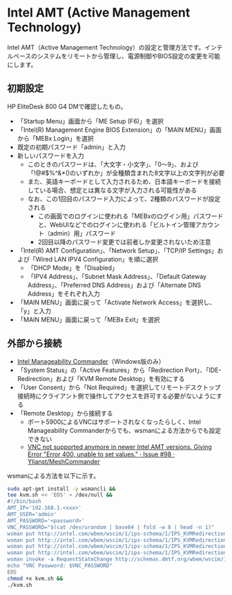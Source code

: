 # Intel AMT (Active Management Technology)

Intel AMT（Active Management Technology）の設定と管理方法です。インテルベースのシステムをリモートから管理し、電源制御やBIOS設定の変更を可能にします。

## 初期設定
HP EliteDesk 800 G4 DMで確認したもの。
- 「Startup Menu」画面から「ME Setup (F6)」を選択
- 「Intel(R) Management Engine BIOS Extension」の「MAIN MENU」画面から「MEBx Login」を選択
- 既定の初期パスワード「admin」と入力
- 新しいパスワードを入力
  - このときのパスワードは、「大文字・小文字」、「0～9」、および「!@#$%^&*()のいずれか」が全種類含まれた8文字以上の文字列が必要
  - また、英語キーボードとして入力されるため、日本語キーボードを接続している場合、想定とは異なる文字が入力される可能性がある
  - なお、この1回目のパスワード入力によって、2種類のパスワードが設定される
    - この画面でのログインに使われる「MEBxのログイン用」パスワードと、WebUIなどでのログインに使われる「ビルトイン管理アカウント（admin）用」パスワード
    - 2回目以降のパスワード変更では前者しか変更されないため注意
- 「Intel(R) AMT Configuration」、「Network Setup」、「TCP/IP Settings」および「Wired LAN IPV4 Configuration」を順に選択
  - 「DHCP Mode」を「Disabled」
  - 「IPV4 Address」、「Subnet Mask Address」、「Default Gateway Address」、「Preferred DNS Address」および「Alternate DNS Address」をそれぞれ入力
- 「MAIN MENU」画面に戻って「Activate Network Access」を選択し、「y」と入力
- 「MAIN MENU」画面に戻って「MEBx Exit」を選択

## 外部から接続
- [Intel Manageability Commander](https://www.intel.co.jp/content/www/jp/ja/download/18796/intel-manageability-commander.html)（Windows版のみ）
- 「System Status」の「Active Features」から「Redirection Port」、「IDE-Redirection」および「KVM Remote Desktop」を有効にする
- 「User Consent」から「Not Required」を選択してリモートデスクトップ接続時にクライアント側で操作してアクセスを許可する必要がないようにする
- 「Remote Desktop」から接続する
  - ポート5900によるVNCはサポートされなくなったらしく、Intel Manageability Commanderからでも、wsmanによる方法からでも設定できない
  - [VNC not supported anymore in newer Intel AMT versions. Giving Error "Error 400, unable to set values." · Issue #98 · Ylianst/MeshCommander](https://github.com/Ylianst/MeshCommander/issues/98)

wsmanによる方法を以下に示す。
```bash
sudo apt-get install -y wsmancli &&
tee kvm.sh << 'EOS' > /dev/null &&
#!/bin/bash
AMT_IP='192.168.1.<xxx>'
AMT_USER='admin'
AMT_PASSWORD='<password>'
VNC_PASSWORD="$(cat /dev/urandom | base64 | fold -w 8 | head -n 1)"
wsman put http://intel.com/wbem/wscim/1/ips-schema/1/IPS_KVMRedirectionSettingData -h "${AMT_IP}" -P 16992 -u "${AMT_USER}" -p "${AMT_PASSWORD}" -k RFBPassword="${VNC_PASSWORD}"
wsman put http://intel.com/wbem/wscim/1/ips-schema/1/IPS_KVMRedirectionSettingData -h "${AMT_IP}" -P 16992 -u "${AMT_USER}" -p "${AMT_PASSWORD}" -k Is5900PortEnabled=true
wsman put http://intel.com/wbem/wscim/1/ips-schema/1/IPS_KVMRedirectionSettingData -h "${AMT_IP}" -P 16992 -u "${AMT_USER}" -p "${AMT_PASSWORD}" -k OptInPolicy=false
wsman put http://intel.com/wbem/wscim/1/ips-schema/1/IPS_KVMRedirectionSettingData -h "${AMT_IP}" -P 16992 -u "${AMT_USER}" -p "${AMT_PASSWORD}" -k SessionTimeout=0
wsman invoke -a RequestStateChange http://schemas.dmtf.org/wbem/wscim/1/cim-schema/2/CIM_KVMRedirectionSAP -h "${AMT_IP}" -P 16992 -u "${AMT_USER}" -p "${AMT_PASSWORD}" -k RequestedState=2
echo "VNC Paswword: $VNC_PASSWORD"
EOS
chmod +x kvm.sh &&
./kvm.sh
```